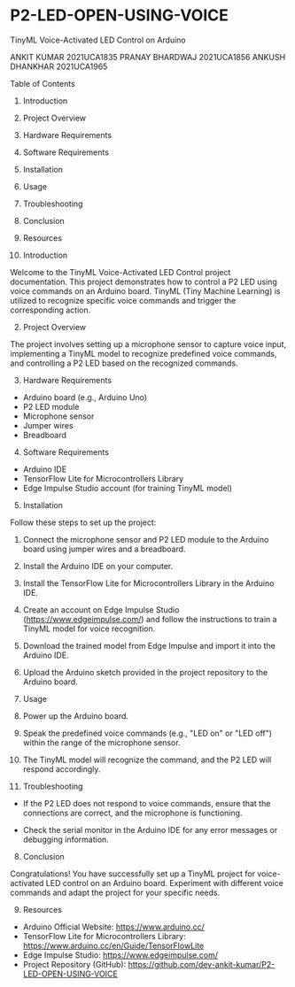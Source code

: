 # P2-LED-OPEN-USING-VOICE






 TinyML Voice-Activated LED Control on Arduino



ANKIT KUMAR 2021UCA1835
PRANAY BHARDWAJ 2021UCA1856
ANKUSH DHANKHAR 2021UCA1965















Table of Contents

1. Introduction
2. Project Overview
3. Hardware Requirements
4. Software Requirements
5. Installation
6. Usage
7. Troubleshooting
8. Conclusion
9. Resources

1. Introduction

Welcome to the TinyML Voice-Activated LED Control project documentation. This project demonstrates how to control a P2 LED using voice commands on an Arduino board. TinyML (Tiny Machine Learning) is utilized to recognize specific voice commands and trigger the corresponding action.

 2. Project Overview

The project involves setting up a microphone sensor to capture voice input, implementing a TinyML model to recognize predefined voice commands, and controlling a P2 LED based on the recognized commands.

3. Hardware Requirements

- Arduino board (e.g., Arduino Uno)
- P2 LED module
- Microphone sensor
- Jumper wires
- Breadboard

 4. Software Requirements

- Arduino IDE
- TensorFlow Lite for Microcontrollers Library
- Edge Impulse Studio account (for training TinyML model)

5. Installation

Follow these steps to set up the project:

1. Connect the microphone sensor and P2 LED module to the Arduino board using jumper wires and a breadboard.

2. Install the Arduino IDE on your computer.

3. Install the TensorFlow Lite for Microcontrollers Library in the Arduino IDE.

4. Create an account on Edge Impulse Studio (https://www.edgeimpulse.com/) and follow the instructions to train a TinyML model for voice recognition.

5. Download the trained model from Edge Impulse and import it into the Arduino IDE.

6. Upload the Arduino sketch provided in the project repository to the Arduino board.

 6. Usage

1. Power up the Arduino board.

2. Speak the predefined voice commands (e.g., "LED on" or "LED off") within the range of the microphone sensor.

3. The TinyML model will recognize the command, and the P2 LED will respond accordingly.

7. Troubleshooting

- If the P2 LED does not respond to voice commands, ensure that the connections are correct, and the microphone is functioning.

- Check the serial monitor in the Arduino IDE for any error messages or debugging information.

8. Conclusion

Congratulations! You have successfully set up a TinyML project for voice-activated LED control on an Arduino board. Experiment with different voice commands and adapt the project for your specific needs.

 9. Resources

- Arduino Official Website: https://www.arduino.cc/
- TensorFlow Lite for Microcontrollers Library: https://www.arduino.cc/en/Guide/TensorFlowLite
- Edge Impulse Studio: https://www.edgeimpulse.com/
- Project Repository (GitHub): https://github.com/dev-ankit-kumar/P2-LED-OPEN-USING-VOICE

